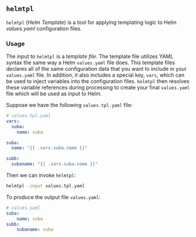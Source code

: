 ## `helmtpl`

`helmtpl` (_Helm Template_) is a tool for applying templating logic to Helm _values.yaml_ configuration files.

### Usage

The input to `helmtpl` is a _template file_. The template file utilizes YAML syntax the same way a Helm `values.yaml` file does. This template files declares all of the same configuration data that you want to include in your `values.yaml` file. In addition, it also includes a special key, `vars`, which can be used to inject variables into the configuration files. `helmtpl` then resolves these variable references during processing to create your final `values.yaml` file which will be used as input to Helm.

Suppose we have the following `values.tpl.yaml` file:

```yaml
# values.tpl.yaml
vars:
  suba:
    name: suba

suba:
  name: "{{ .vars.suba.name }}"

subb:
  subaname: "{{ .vars.suba.name }}"
```

Then we can invoke `helmtpl`:

```bash
helmtpl -input values.tpl.yaml
```

To produce the output file `values.yaml`:

```yaml
# values.yaml
suba:
    name: suba
subb:
    subaname: suba
```
